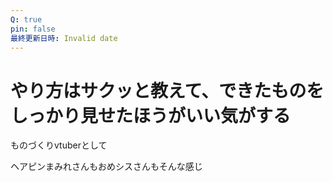 ```yaml
---
Q: true
pin: false
最終更新日時: Invalid date
---
```

# やり方はサクッと教えて、できたものをしっかり見せたほうがいい気がする

ものづくりvtuberとして

ヘアピンまみれさんもおめシスさんもそんな感じ